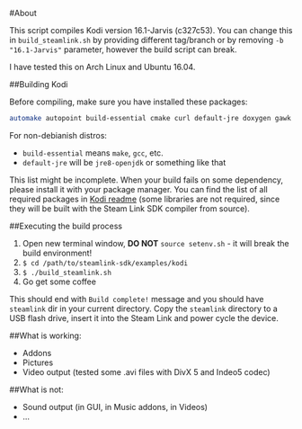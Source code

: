 
#About

This script compiles Kodi version 16.1-Jarvis (c327c53). You can change this in `build_steamlink.sh`
by providing different tag/branch or by removing `-b "16.1-Jarvis"` parameter,
however the build script can break.

I have tested this on Arch Linux and Ubuntu 16.04.

##Building Kodi

Before compiling, make sure you have installed these packages:
```Bash
automake autopoint build-essential cmake curl default-jre doxygen gawk git gperf libcurl4-openssl-dev libtool swig unzip zip zlib1g-dev wget
```
For non-debianish distros:
- `build-essential` means `make`, `gcc`, etc.
- `default-jre` will be `jre8-openjdk` or something like that

This list might be incomplete. When your build fails on some dependency,
please install it with your package manager. You can find the list of all required
packages in [Kodi readme](https://github.com/xbmc/xbmc/blob/master/docs/README.linux#L46)
(some libraries are not required, since they will be built with the Steam Link SDK compiler from source).

##Executing the build process

1. Open new terminal window, **DO NOT** `source setenv.sh` - it will break the build environment!
2. `$ cd /path/to/steamlink-sdk/examples/kodi`
3. `$ ./build_steamlink.sh`
4. Go get some coffee

This should end with `Build complete!` message and you should have `steamlink` dir in your current directory.
Copy the `steamlink` directory to a USB flash drive, insert it into the Steam Link and
power cycle the device.

##What is working:
- Addons
- Pictures
- Video output (tested some .avi files with DivX 5 and Indeo5 codec)

##What is not:
- Sound output (in GUI, in Music addons, in Videos)
- ...
